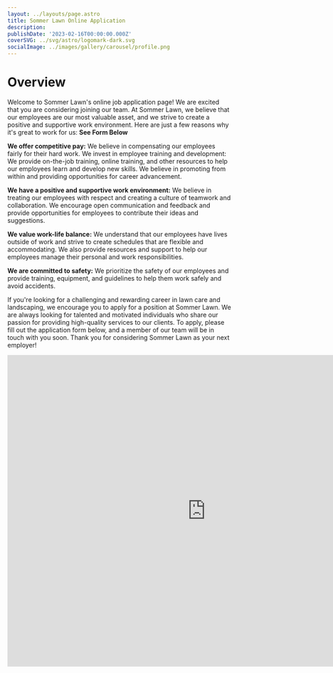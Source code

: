```yaml
---
layout: ../layouts/page.astro
title: Sommer Lawn Online Application
description:
publishDate: '2023-02-16T00:00:00.000Z'
coverSVG: ../svg/astro/logomark-dark.svg
socialImage: ../images/gallery/carousel/profile.png
---
```



# Overview
Welcome to Sommer Lawn's online job application page! We are excited that you are considering joining our team. At Sommer Lawn, we believe that our employees are our most valuable asset, and we strive to create a positive and supportive work environment. Here are just a few reasons why it's great to work for us: **See Form Below**

**We offer competitive pay:** We believe in compensating our employees fairly for their hard work.
We invest in employee training and development: We provide on-the-job training, online training, and other resources to help our employees learn and develop new skills. We believe in promoting from within and providing opportunities for career advancement.

**We have a positive and supportive work environment:** We believe in treating our employees with respect and creating a culture of teamwork and collaboration. We encourage open communication and feedback and provide opportunities for employees to contribute their ideas and suggestions.

**We value work-life balance:** We understand that our employees have lives outside of work and strive to create schedules that are flexible and accommodating. We also provide resources and support to help our employees manage their personal and work responsibilities.

**We are committed to safety:** We prioritize the safety of our employees and provide training, equipment, and guidelines to help them work safely and avoid accidents.

If you're looking for a challenging and rewarding career in lawn care and landscaping, we encourage you to apply for a position at Sommer Lawn. We are always looking for talented and motivated individuals who share our passion for providing high-quality services to our clients. To apply, please fill out the application form below, and a member of our team will be in touch with you soon. Thank you for considering Sommer Lawn as your next employer!

<iframe width="890" height="700" src="https://docs.google.com/forms/d/e/1FAIpQLSdTToDY1X6UR_UBGi4VlKRHx-uitpFYEztaxA5EQCmHbltPsQ/viewform?usp=sf_link" frameborder="0" allowfullscreen></iframe>
